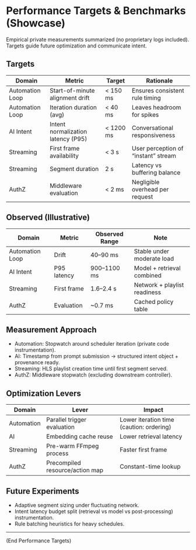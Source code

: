 # Performance Targets & Benchmarks (Showcase)

Empirical private measurements summarized (no proprietary logs included). Targets guide future optimization and communicate intent.

## Targets
| Domain | Metric | Target | Rationale |
|--------|--------|--------|-----------|
| Automation Loop | Start-of-minute alignment drift | < 150 ms | Ensures consistent rule timing |
| Automation Loop | Iteration duration (avg) | < 40 ms | Leaves headroom for spikes |
| AI Intent | Intent normalization latency (P95) | < 1200 ms | Conversational responsiveness |
| Streaming | First frame availability | < 3 s | User perception of “instant” stream |
| Streaming | Segment duration | 2 s | Latency vs buffering balance |
| AuthZ | Middleware evaluation | < 2 ms | Negligible overhead per request |

## Observed (Illustrative)
| Domain | Metric | Observed Range | Note |
|--------|--------|----------------|------|
| Automation Loop | Drift | 40–90 ms | Stable under moderate load |
| AI Intent | P95 latency | 900–1100 ms | Model + retrieval combined |
| Streaming | First frame | 1.6–2.4 s | Network + playlist readiness |
| AuthZ | Evaluation | ~0.7 ms | Cached policy table |

## Measurement Approach
- Automation: Stopwatch around scheduler iteration (private code instrumentation).
- AI: Timestamp from prompt submission → structured intent object + provenance ready.
- Streaming: HLS playlist creation time until first segment served.
- AuthZ: Middleware stopwatch (excluding downstream controller).

## Optimization Levers
| Domain | Lever | Impact |
|--------|-------|--------|
| Automation | Parallel trigger evaluation | Lower iteration time (caution: ordering) |
| AI | Embedding cache reuse | Lower retrieval latency |
| Streaming | Pre-warm FFmpeg process | Faster first frame |
| AuthZ | Precompiled resource/action map | Constant-time lookup |

## Future Experiments
- Adaptive segment sizing under fluctuating network.
- Intent latency budget split (retrieval vs model vs post-processing) instrumentation.
- Rule batching heuristics for heavy schedules.

---
(End Performance Targets)